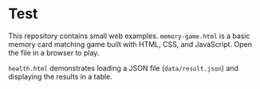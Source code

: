 # Test

This repository contains small web examples. `memory-game.html` is a basic memory card matching game built with HTML, CSS, and JavaScript. Open the file in a browser to play.

`health.html` demonstrates loading a JSON file (`data/result.json`) and displaying the results in a table.
